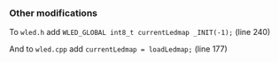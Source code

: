 ### Other modifications
To `wled.h` add `WLED_GLOBAL int8_t currentLedmap _INIT(-1);` (line 240)

And to `wled.cpp` add `currentLedmap = loadLedmap;` (line 177)
